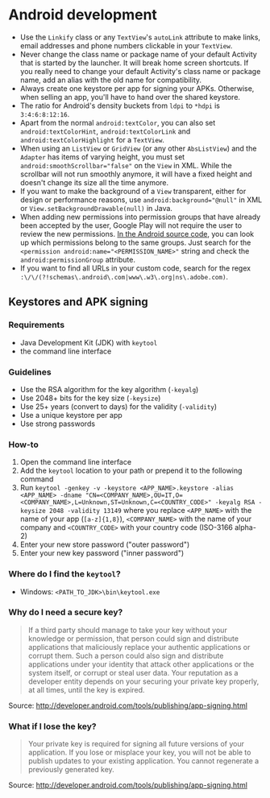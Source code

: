 # Android development

 * Use the `Linkify` class or any `TextView`'s `autoLink` attribute to make links, email addresses and phone numbers clickable in your `TextView`.
 * Never change the class name or package name of your default Activity that is started by the launcher. It will break home screen shortcuts. If you really need to change your default Activity's class name or package name, add an alias with the old name for compatibility.
 * Always create one keystore per app for signing your APKs. Otherwise, when selling an app, you'll have to hand over the shared keystore.
 * The ratio for Android's density buckets from `ldpi` to `*hdpi` is `3:4:6:8:12:16`.
 * Apart from the normal `android:textColor`, you can also set `android:textColorHint`, `android:textColorLink` and `android:textColorHighlight` for a `TextView`.
 * When using an `ListView` or `GridView` (or any other `AbsListView`) and the `Adapter` has items of varying height, you must set `android:smoothScrollbar="false"` on the `View` in XML. While the scrollbar will not run smoothly anymore, it will have a fixed height and doesn't change its size all the time anymore.
 * If you want to make the background of a `View` transparent, either for design or performance reasons, use `android:background="@null"` in XML or `View.setBackgroundDrawable(null)` in Java.
 * When adding new permissions into permission groups that have already been accepted by the user, Google Play will not require the user to review the new permissions. [In the Android source code](https://github.com/android/platform_frameworks_base/blob/master/core/res/AndroidManifest.xml), you can look up which permissions belong to the same groups. Just search for the `<permission android:name="<PERMISSION_NAME>"` string and check the `android:permissionGroup` attribute.
 * If you want to find all URLs in your custom code, search for the regex `:\/\/(?!schemas\.android\.com|www\.w3\.org|ns\.adobe.com)`.

## Keystores and APK signing

### Requirements

 * Java Development Kit (JDK) with `keytool`
 * the command line interface

### Guidelines

 * Use the RSA algorithm for the key algorithm (`-keyalg`)
 * Use 2048+ bits for the key size (`-keysize`)
 * Use 25+ years (convert to days) for the validity (`-validity`)
 * Use a unique keystore per app
 * Use strong passwords

### How-to

 1. Open the command line interface
 2. Add the `keytool` location to your path or prepend it to the following command
 3. Run `keytool -genkey -v -keystore <APP_NAME>.keystore -alias <APP_NAME> -dname "CN=<COMPANY_NAME>,OU=IT,O=<COMPANY_NAME>,L=Unknown,ST=Unknown,C=<COUNTRY_CODE>" -keyalg RSA -keysize 2048 -validity 13149` where you replace `<APP_NAME>` with the name of your app (`[a-z]{1,8}`), `<COMPANY_NAME>` with the name of your company and `<COUNTRY_CODE>` with your country code (ISO-3166 alpha-2)
 4. Enter your new store password ("outer password")
 5. Enter your new key password ("inner password")

### Where do I find the `keytool`?

 * Windows: `<PATH_TO_JDK>\bin\keytool.exe`

### Why do I need a secure key?

> If a third party should manage to take your key without your knowledge or permission, that person could sign and distribute applications that maliciously replace your authentic applications or corrupt them. Such a person could also sign and distribute applications under your identity that attack other applications or the system itself, or corrupt or steal user data. Your reputation as a developer entity depends on your securing your private key properly, at all times, until the key is expired.

Source: http://developer.android.com/tools/publishing/app-signing.html

### What if I lose the key?

> Your private key is required for signing all future versions of your application. If you lose or misplace your key, you will not be able to publish updates to your existing application. You cannot regenerate a previously generated key.

Source: http://developer.android.com/tools/publishing/app-signing.html
